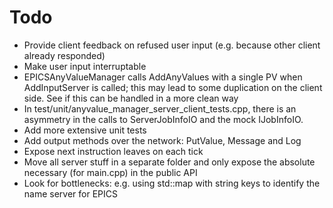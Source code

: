# Todo

* Provide client feedback on refused user input (e.g. because other client already responded)
* Make user input interruptable
* EPICSAnyValueManager calls AddAnyValues with a single PV when AddInputServer is called; this may lead to some duplication on the client side. See if this can be handled in a more clean way
* In test/unit/anyvalue_manager_server_client_tests.cpp, there is an asymmetry in the calls to ServerJobInfoIO and the mock IJobInfoIO.
* Add more extensive unit tests
* Add output methods over the network: PutValue, Message and Log
* Expose next instruction leaves on each tick
* Move all server stuff in a separate folder and only expose the absolute necessary (for main.cpp) in the public API
* Look for bottlenecks: e.g. using std::map with string keys to identify the name server for EPICS
